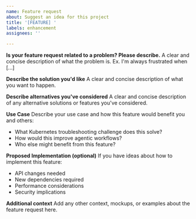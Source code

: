 ```yaml
---
name: Feature request
about: Suggest an idea for this project
title: '[FEATURE] '
labels: enhancement
assignees: ''

---
```


**Is your feature request related to a problem? Please describe.**
A clear and concise description of what the problem is. Ex. I'm always frustrated when [...]

**Describe the solution you'd like**
A clear and concise description of what you want to happen.

**Describe alternatives you've considered**
A clear and concise description of any alternative solutions or features you've considered.

**Use Case**
Describe your use case and how this feature would benefit you and others:
- What Kubernetes troubleshooting challenge does this solve?
- How would this improve agentic workflows?
- Who else might benefit from this feature?

**Proposed Implementation (optional)**
If you have ideas about how to implement this feature:
- API changes needed
- New dependencies required
- Performance considerations
- Security implications

**Additional context**
Add any other context, mockups, or examples about the feature request here.